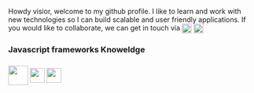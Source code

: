 Howdy visior, welcome to my github profile. I like to learn and work with new technologies so I can build scalable and user friendly applications.
If you would like to collaborate, we can get in touch via
<a href="linkedin.com/in/vaibhav-malik" target="blank"><img align="center" src="https://upload.wikimedia.org/wikipedia/commons/thumb/c/ca/LinkedIn_logo_initials.png/900px-LinkedIn_logo_initials.png?20140125013055" height="20" /></a>
<a href="vaibhav-malik@live.com" target="blank"><img align="center" src="https://upload.wikimedia.org/wikipedia/commons/thumb/f/f7/Microsoft_Outlook_2013-2019_logo.svg/640px-Microsoft_Outlook_2013-2019_logo.svg.png" height="20" /></a>
<br/>
<h3>Javascript frameworks Knoweldge<h3/>
<img align="center" src="https://upload.wikimedia.org/wikipedia/commons/thumb/c/cf/Angular_full_color_logo.svg/768px-Angular_full_color_logo.svg.png?20160527092314" height="40" />
<img align="center" src="https://upload.wikimedia.org/wikipedia/commons/thumb/a/a7/React-icon.svg/768px-React-icon.svg.png?20220125121207" height="30" />
<img align="center" src="https://upload.wikimedia.org/wikipedia/commons/thumb/d/d9/Node.js_logo.svg/640px-Node.js_logo.svg.png" height="30" />
